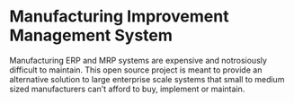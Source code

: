 # Manufacturing Improvement Management System

Manufacturing ERP and MRP systems are expensive and notrosiously difficult to maintain. This open source project is meant to provide an alternative solution to large enterprise scale systems that small to medium sized manufacturers can't afford to buy, implement or maintain. 
